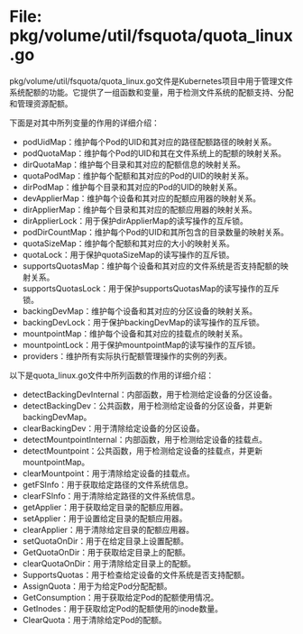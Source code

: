 # File: pkg/volume/util/fsquota/quota_linux.go

pkg/volume/util/fsquota/quota_linux.go文件是Kubernetes项目中用于管理文件系统配额的功能。它提供了一组函数和变量，用于检测文件系统的配额支持、分配和管理资源配额。

下面是对其中所列变量的作用的详细介绍：

- podUidMap：维护每个Pod的UID和其对应的路径配额路径的映射关系。
- podQuotaMap：维护每个Pod的UID和其在文件系统上的配额的映射关系。
- dirQuotaMap：维护每个目录和其对应的配额信息的映射关系。
- quotaPodMap：维护每个配额和其对应的Pod的UID的映射关系。
- dirPodMap：维护每个目录和其对应的Pod的UID的映射关系。
- devApplierMap：维护每个设备和其对应的配额应用器的映射关系。
- dirApplierMap：维护每个目录和其对应的配额应用器的映射关系。
- dirApplierLock：用于保护dirApplierMap的读写操作的互斥锁。
- podDirCountMap：维护每个Pod的UID和其所包含的目录数量的映射关系。
- quotaSizeMap：维护每个配额和其对应的大小的映射关系。
- quotaLock：用于保护quotaSizeMap的读写操作的互斥锁。
- supportsQuotasMap：维护每个设备和其对应的文件系统是否支持配额的映射关系。
- supportsQuotasLock：用于保护supportsQuotasMap的读写操作的互斥锁。
- backingDevMap：维护每个设备和其对应的分区设备的映射关系。
- backingDevLock：用于保护backingDevMap的读写操作的互斥锁。
- mountpointMap：维护每个设备和其对应的挂载点的映射关系。
- mountpointLock：用于保护mountpointMap的读写操作的互斥锁。
- providers：维护所有实际执行配额管理操作的实例的列表。

以下是quota_linux.go文件中所列函数的作用的详细介绍：

- detectBackingDevInternal：内部函数，用于检测给定设备的分区设备。
- detectBackingDev：公共函数，用于检测给定设备的分区设备，并更新backingDevMap。
- clearBackingDev：用于清除给定设备的分区设备。
- detectMountpointInternal：内部函数，用于检测给定设备的挂载点。
- detectMountpoint：公共函数，用于检测给定设备的挂载点，并更新mountpointMap。
- clearMountpoint：用于清除给定设备的挂载点。
- getFSInfo：用于获取给定路径的文件系统信息。
- clearFSInfo：用于清除给定路径的文件系统信息。
- getApplier：用于获取给定目录的配额应用器。
- setApplier：用于设置给定目录的配额应用器。
- clearApplier：用于清除给定目录的配额应用器。
- setQuotaOnDir：用于在给定目录上设置配额。
- GetQuotaOnDir：用于获取给定目录上的配额。
- clearQuotaOnDir：用于清除给定目录上的配额。
- SupportsQuotas：用于检查给定设备的文件系统是否支持配额。
- AssignQuota：用于为给定Pod分配配额。
- GetConsumption：用于获取给定Pod的配额使用情况。
- GetInodes：用于获取给定Pod的配额使用的inode数量。
- ClearQuota：用于清除给定Pod的配额。

